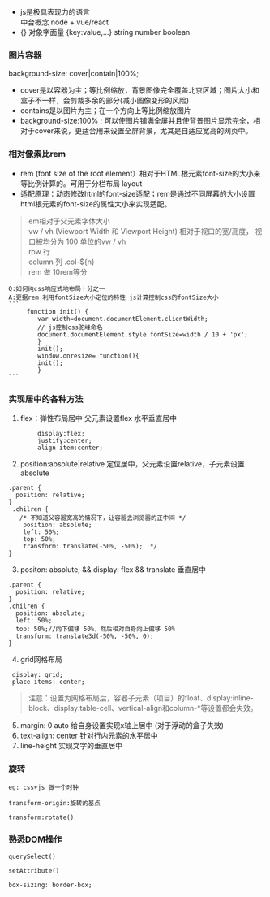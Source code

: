 - js是极具表现力的语言    
    中台概念    node + vue/react  
- {} 对象字面量 {key:value,...} 
  string number boolean   
### 图片容器
  background-size: cover|contain|100%;    
  - cover是以容器为主；等比例缩放，背景图像完全覆盖北京区域；图片大小和盒子不一样，会剪裁多余的部分(减小图像变形的风险)   
  - contains是以图片为主；在一个方向上等比例缩放图片    
  - background-size:100% ;  可以使图片铺满全屏并且使背景图片显示完全，相对于cover来说，更适合用来设置全屏背景，尤其是自适应宽高的网页中。   
  
### 相对像素比rem
- rem (font size of the root element）相对于HTML根元素font-size的大小来等比例计算的。可用于分栏布局 layout    
- 适配原理：动态修改html的font-size适配；rem是通过不同屏幕的大小设置html根元素的font-size的属性大小来实现适配。   
> em相对于父元素字体大小    
> vw / vh	(Viewport Width 和 Viewport Height) 相对于视口的宽/高度， 视口被均分为 100 单位的vw / vh    
    row 行  
    column 列  .col-${n}    
    rem 做 10rem等分    

    Q:如何纯css响应式地布局十分之一   
    A:更据rem 利用fontSize大小定位的特性 js计算控制css的fontSize大小    
    ```
         function init() {
            var width=document.documentElement.clientWidth;
            // js控制css驼峰命名
            document.documentElement.style.fontSize=width / 10 + 'px';
            }
            init();
            window.onresize= function(){
            init();
            }
    ```
### 实现居中的各种方法
1. flex：弹性布局居中 父元素设置flex 水平垂直居中   
```
        display:flex;
        justify:center;
        align-item:center;
```
2. position:absolute|relative 定位居中，父元素设置relative，子元素设置absolute    
```
.parent {
  position: relative;
}
 .chilren {
   /* 不知道父容器宽高的情况下，让容器去浏览器的正中间 */
    position: absolute;
    left: 50%;
    top: 50%;
    transform: translate(-50%, -50%);  */
}
``` 
3. positon: absolute; && display: flex && translate  垂直居中   
```
.parent {
  position: relative;
}
.chilren {
  position: absolute;
  left: 50%;  
  top: 50%;//向下偏移 50%，然后相对自身向上偏移 50%   
  transform: translate3d(-50%, -50%, 0);
}
```
4. grid网格布局
```
 display: grid;
 place-items: center;
```
> 注意：设置为网格布局后，容器子元素（项目）的float、display:inline-block、display:table-cell、vertical-align和column-*等设置都会失效。   
5. margin: 0 auto 给自身设置实现x轴上居中 (对于浮动的盒子失效)    
6. text-align: center   针对行内元素的水平居中    
7. line-height 实现文字的垂直居中   
    
### 旋转
    eg: css+js 做一个时钟 

    transform-origin:旋转的基点 
    
    transform:rotate()
### 熟悉DOM操作
    querySelect()

    setAttribute()

    box-sizing: border-box;